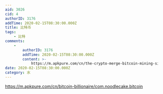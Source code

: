 ```yaml
---
aid: 3026
cid: 4
authorID: 3176
addTime: 2020-02-15T08:30:00.000Z
title: 比特币
tags:
    - 比特
comments:
    -
        authorID: 3176
        addTime: 2020-02-15T08:30:00.000Z
        content: >-
            https://m.apkpure.com/cn/the-crypto-merge-bitcoin-mining-simulator/mobi.blackbears.crypto\_merge
date: 2020-02-15T08:30:00.000Z
category: 水
---
```


https://m.apkpure.com/cn/bitcoin-billionaire/com.noodlecake.bitcoin
